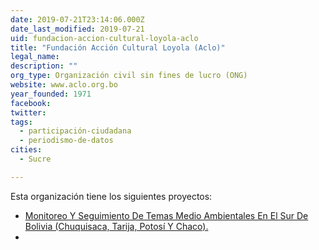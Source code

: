 ```yaml
---
date: 2019-07-21T23:14:06.000Z
date_last_modified: 2019-07-21
uid: fundacion-accion-cultural-loyola-aclo
title: "Fundación Acción Cultural Loyola (Aclo)"
legal_name: 
description: ""
org_type: Organización civil sin fines de lucro (ONG)
website: www.aclo.org.bo
year_founded: 1971
facebook: 
twitter: 
tags:
  - participación-ciudadana
  - periodismo-de-datos
cities: 
  - Sucre

---
```


Esta organización tiene los siguientes proyectos:

- [Monitoreo Y Seguimiento De Temas Medio Ambientales En El Sur De Bolivia (Chuquisaca, Tarija, Potosí Y Chaco).](/proyectos/monitoreo-y-seguimiento-de-temas-medio-ambientales-en-el-sur-de-bolivia-chuquisaca-tarija-potosi-y-chaco)
- [](/proyectos/1-monitoreo-y-seguimiento-de-temas-medio-ambientales-en-el-sur-de-bolivia-chuquisaca-tarija-potosi-y-chaco)
